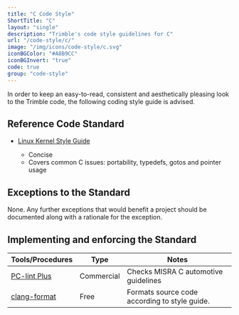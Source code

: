 ```yaml
---
title: "C Code Style"
ShortTitle: "C"
layout: "single"
description: "Trimble's code style guidelines for C"
url: "/code-style/c/"
image: "/img/icons/code-style/c.svg"
iconBGColor: "#A8B9CC"
iconBGInvert: "true"
code: true
group: "code-style"
---
```


In order to keep an easy-to-read, consistent and aesthetically pleasing look to the Trimble code, the following coding style guide is advised.

## Reference Code Standard

- [Linux Kernel Style Guide](https://www.kernel.org/doc/html/latest/process/coding-style.html)

  - Concise
  - Covers common C issues: portability, typedefs, gotos and pointer usage

## Exceptions to the Standard

None. Any further exceptions that would benefit a project should be documented along with a rationale for the exception.

## Implementing and enforcing the Standard

| Tools/Procedures                                             | Type       | Notes                                         |
| ------------------------------------------------------------ | ---------- | --------------------------------------------- |
| [PC-lint Plus](https://pclintplus.com/pc-lint-plus/)         | Commercial | Checks MISRA C automotive guidelines          |
| [clang-format](https://clang.llvm.org/docs/ClangFormat.html) | Free       | Formats source code according to style guide. |
